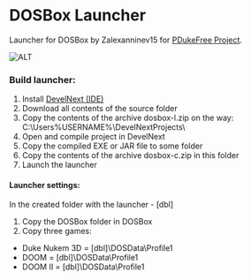 # DOSBox Launcher
Launcher for DOSBox by Zalexanninev15 for [PDukeFree Project](https://pdukefreeproject.jimdofree.com).

![ALT](https://i.imgur.com/k2B3uSD.png)
### Build launcher:
1) Install [DevelNext (IDE)](https://github.com/jphp-group/develnext/releases)
2) Download all contents of the source folder
3) Copy the contents of the archive dosbox-l.zip on the way: C:\Users\%USERNAME%\DevelNextProjects\
4) Open and compile project in DevelNext
5) Copy the compiled EXE or JAR file to some folder
6) Copy the contents of the archive dosbox-c.zip in this folder
7) Launch the launcher
#### Launcher settings:
In the created folder with the launcher - [dbl]
1) Copy the DOSBox folder in DOSBox
2) Copy three games: 
* Duke Nukem 3D = [dbl]\DOSData\Profile1
* DOOM = [dbl]\DOSData\Profile1
* DOOM II = [dbl]\DOSData\Profile1
